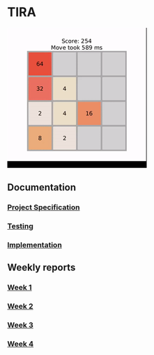 # TIRA

![](documentation/demo.gif)

## Documentation

### [Project Specification](https://github.com/jpasikainen/tira/blob/main/documentation/srs.md)
### [Testing](https://github.com/jpasikainen/tira/blob/main/documentation/testing.md)
### [Implementation](https://github.com/jpasikainen/tira/blob/main/documentation/implementation.md)

## Weekly reports

### [Week 1](https://github.com/jpasikainen/tira/blob/main/documentation/reports/w1.md)
### [Week 2](https://github.com/jpasikainen/tira/blob/main/documentation/reports/w2.md)
### [Week 3](https://github.com/jpasikainen/tira/blob/main/documentation/reports/w3.md)
### [Week 4](https://github.com/jpasikainen/tira/blob/main/documentation/reports/w4.md)